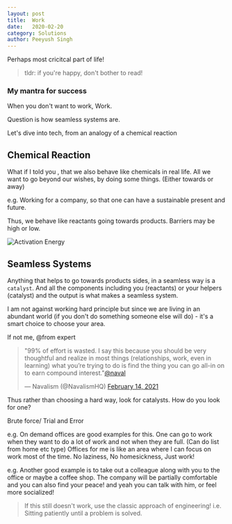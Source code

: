 ```yaml
---
layout: post
title:	Work
date:	2020-02-20
category: Solutions
author:	Peeyush Singh
---
```


Perhaps most cricitcal part of life!

> tldr: if you're happy, don't bother to read!

### My mantra for success

When you don't want to work, Work.

Question is how seamless systems are.

Let's dive into tech, from an analogy of a chemical reaction

## Chemical Reaction

What if I told you , that we also behave like chemicals in real life. All we want to go beyond our wishes, by doing some things. (Either towards or away)

e.g. Working for a company, so that one can have a sustainable present and future.

Thus, we behave like reactants going towards products. Barriers may be high or low.


![Activation Energy](https://cdn.psychologytoday.com/sites/default/files/styles/image-article_inline_full/public/blogs/33853/2013/11/137071-137088.jpg?itok=dBASSvjB)


## Seamless Systems

Anything that helps to go towards products sides, in a seamless way is a `catalyst`. And all the components including you (reactants) or your helpers (catalyst) and the output is what makes a seamless system. 

I am not against working hard principle but since we are living in an abundant world (if you don't do something someone else will do) - it's a smart choice to choose your area.

If not me, @from expert 

<blockquote class="twitter-tweet"><p lang="en" dir="ltr">&quot;99% of effort is wasted. I say this because you should be very thoughtful and realize in most things (relationships, work, even in learning) what you’re trying to do is find the thing you can go all-in on to earn compound interest.&quot;<a href="https://twitter.com/naval?ref_src=twsrc%5Etfw">@naval</a></p>&mdash; Navalism (@NavalismHQ) <a href="https://twitter.com/NavalismHQ/status/1360785838989262850?ref_src=twsrc%5Etfw">February 14, 2021</a></blockquote> <script async src="https://platform.twitter.com/widgets.js" charset="utf-8"></script>

Thus rather than choosing a hard way, look for catalysts. How do you look for one?  

Brute force/ Trial and Error

e.g. On demand offices are good examples for this. One can go to work when they want to do a lot of work and not when they are full. (Can do list from home etc type) Offices for me is like an area where I can focus on work most of the time. No laziness, No homesickness, Just work!

e.g. Another good example is to take out a colleague along with you to the office or maybe a coffee shop. The company will be partially comfortable and you can also find your peace! and yeah you can talk with him, or feel more socialized!

<!--P.S. This is not my concept, I am using one of the theories told by my chemistry teacher when we were having a tough time at 11-12th standard.(Mr. Anil Sharma)-->

<!-- do all things that makes you peacful :- starting with internal, buying utililsts, staying with people, traning your mindeset, finally meaning. Because ususally it's the later one; that gives us first! (happy!) -->

> If this still doesn't work, use the classic approach of engineering! i.e. Sitting patiently until a problem is solved.
